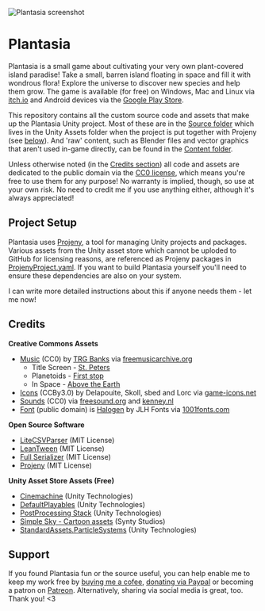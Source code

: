 ![Plantasia screenshot](https://img.itch.zone/aW1nLzEyNDcyODgucG5n/original/VBJC%2F%2F.png)
# Plantasia
Plantasia is a small game about cultivating your very own plant-covered island paradise! Take a small, barren island floating in space and fill it with wondrous flora! Explore the universe to discover new species and help them grow. The game is available (for free) on Windows, Mac and Linux via [itch.io](https://karnbianco.itch.io/plantasia) and Android devices via the [Google Play Store](https://play.google.com/store/apps/details?id=com.KarnBianco.Plantasia).

This repository contains all the custom source code and assets that make up the Plantasia Unity project. Most of these are in the [Source folder](UnityProjects/Plantasia/Packages/Source) which lives in the Unity Assets folder when the project is put together with Projeny (see [below](#project-setup)). And 'raw' content, such as Blender files and vector graphics that aren't used in-game directly, can be found in the [Content folder](Content).

 Unless otherwise noted (in the [Credits section](#credits)) all code and assets are dedicated to the public domain via the [CC0 license](https://creativecommons.org/share-your-work/public-domain/cc0/), which means you're free to use them for any purpose! No warranty is implied, though, so use at your own risk. No need to credit me if you use anything either, although it's always appreciated!

 ## Project Setup

Plantasia uses [Projeny](https://github.com/modesttree/Projeny), a tool for managing Unity projects and packages. Various assets from the Unity asset store which cannot be uploded to GitHub for licensing reasons, are referenced as Projeny packages in [ProjenyProject.yaml](UnityProjects/Plantasia/ProjenyProject.yaml). If you want to build Plantasia yourself you'll need to ensure these dependencies are also on your system. 

I can write more detailed instructions about this if anyone needs them - let me now!

## Credits

**Creative Commons Assets**

* [Music](UnityProjects/Plantasia/Packages/Source/Audio/Music) (CC0) by [TRG Banks](http://freemusicarchive.org/music/TRG_Banks/) via [freemusicarchive.org](http://freemusicarchive.org)
	* Title Screen - [St. Peters](http://freemusicarchive.org/music/TRG_Banks/Bills_Adventures/St_Peters)
	* Planetoids - [First stop](http://freemusicarchive.org/music/TRG_Banks/This_train_doesnt_stop_at_Rugby/First_stop)
	* In Space - [Above the Earth](http://freemusicarchive.org/music/TRG_Banks/This_train_doesnt_stop_at_Rugby/Above_the_Earth)
* [Icons](UnityProjects/Plantasia/Packages/Source/Sprites/Icons) (CCBy3.0) by Delapouite, Skoll, sbed and Lorc via [game-icons.net](http://game-icons.net)
* [Sounds](UnityProjects/Plantasia/Packages/Source/Audio/Sounds) (CC0) via [freesound.org](http://freesound.org) and [kenney.nl](http://kenney.nl)
* [Font](UnityProjects/Plantasia/Packages/Source/Fonts) (public domain) is [Halogen](https://www.1001freefonts.com/fr/halogen.font) by JLH Fonts via [1001fonts.com](1001fonts.com)
 
**Open Source Software**

* [LiteCSVParser](https://github.com/floatinghotpot/LiteCsvParser) (MIT License)
* [LeanTween](https://github.com/dentedpixel/LeanTween) (MIT License)
* [Full Serializer](https://github.com/jacobdufault/fullserializer) (MIT License)
* [Projeny](https://github.com/modesttree/projeny) (MIT License)

**Unity Asset Store Assets (Free)**

* [Cinemachine](https://assetstore.unity.com/packages/essentials/cinemachine-79898) (Unity Technologies)
* [DefaultPlayables](https://assetstore.unity.com/packages/essentials/default-playables-95266) (Unity Technologies)
* [PostProcessing Stack](https://assetstore.unity.com/packages/essentials/post-processing-stack-83912) (Unity Technologies)
* [Simple Sky - Cartoon assets](https://assetstore.unity.com/packages/3d/simple-sky-cartoon-assets-42373)  (Synty Studios)
* [StandardAssets.ParticleSystems](https://assetstore.unity.com/packages/essentials/cinemachine-79898) (Unity Technologies)

## Support

If you found Plantasia fun or the source useful, you can help enable me to keep my work free by [buying me a cofee](http://ko-fi.com/L4L6D3JD), [donating via Paypal](https://www.paypal.me/karnb) or becoming a patron on [Patreon](https://www.patreon.com/bePatron?u=3614608&redirect_uri=http%3A%2F%2Fkarnbianco.co.uk%2F&utm_medium=widget). Alternatively, sharing via social media is great, too. Thank you! <3
